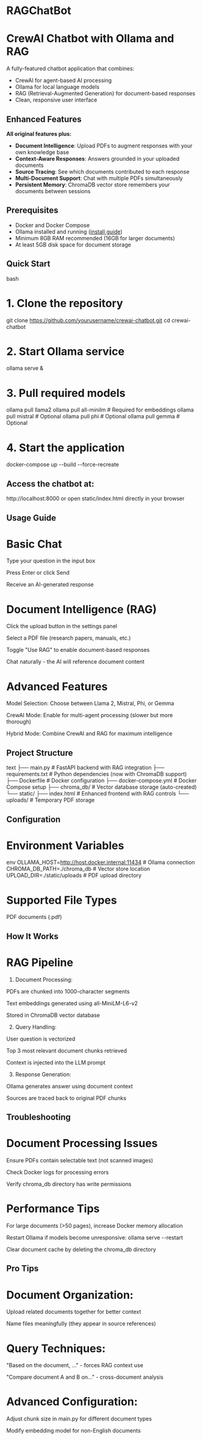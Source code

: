 # RAGChatBot
# CrewAI Chatbot with Ollama and RAG

A fully-featured chatbot application that combines:
- CrewAI for agent-based AI processing
- Ollama for local language models 
- RAG (Retrieval-Augmented Generation) for document-based responses
- Clean, responsive user interface

## Enhanced Features

**All original features plus:**
- **Document Intelligence**: Upload PDFs to augment responses with your own knowledge base
- **Context-Aware Responses**: Answers grounded in your uploaded documents
- **Source Tracing**: See which documents contributed to each response
- **Multi-Document Support**: Chat with multiple PDFs simultaneously
- **Persistent Memory**: ChromaDB vector store remembers your documents between sessions

## Prerequisites

- Docker and Docker Compose
- Ollama installed and running ([install guide](https://ollama.com/))
- Minimum 8GB RAM recommended (16GB for larger documents)
- At least 5GB disk space for document storage

## Quick Start

bash
# 1. Clone the repository
git clone https://github.com/yourusername/crewai-chatbot.git
cd crewai-chatbot

# 2. Start Ollama service
ollama serve &

# 3. Pull required models
ollama pull llama2
ollama pull all-minilm  # Required for embeddings
ollama pull mistral    # Optional
ollama pull phi        # Optional
ollama pull gemma      # Optional

# 4. Start the application
docker-compose up --build --force-recreate

## Access the chatbot at:
http://localhost:8000 or open static/index.html directly in your browser

## Usage Guide
# Basic Chat
Type your question in the input box

Press Enter or click Send

Receive an AI-generated response

# Document Intelligence (RAG)
Click the upload button in the settings panel

Select a PDF file (research papers, manuals, etc.)

Toggle "Use RAG" to enable document-based responses

Chat naturally - the AI will reference document content

# Advanced Features
Model Selection: Choose between Llama 2, Mistral, Phi, or Gemma

CrewAI Mode: Enable for multi-agent processing (slower but more thorough)

Hybrid Mode: Combine CrewAI and RAG for maximum intelligence

## Project Structure
text
├── main.py                  # FastAPI backend with RAG integration
├── requirements.txt         # Python dependencies (now with ChromaDB support)
├── Dockerfile               # Docker configuration
├── docker-compose.yml       # Docker Compose setup
├── chroma_db/               # Vector database storage (auto-created)
└── static/
    ├── index.html           # Enhanced frontend with RAG controls
    └── uploads/             # Temporary PDF storage

## Configuration
# Environment Variables
env
OLLAMA_HOST=http://host.docker.internal:11434  # Ollama connection
CHROMA_DB_PATH=./chroma_db                     # Vector store location
UPLOAD_DIR=./static/uploads                   # PDF upload directory

# Supported File Types
PDF documents (.pdf)


## How It Works
# RAG Pipeline
1. Document Processing:

PDFs are chunked into 1000-character segments

Text embeddings generated using all-MiniLM-L6-v2

Stored in ChromaDB vector database

2. Query Handling:

User question is vectorized

Top 3 most relevant document chunks retrieved

Context is injected into the LLM prompt

3. Response Generation:

Ollama generates answer using document context

Sources are traced back to original PDF chunks

## Troubleshooting
# Document Processing Issues

Ensure PDFs contain selectable text (not scanned images)

Check Docker logs for processing errors

Verify chroma_db directory has write permissions

# Performance Tips

For large documents (>50 pages), increase Docker memory allocation

Restart Ollama if models become unresponsive: ollama serve --restart

Clear document cache by deleting the chroma_db directory

## Pro Tips
# Document Organization:

Upload related documents together for better context

Name files meaningfully (they appear in source references)

# Query Techniques:

"Based on the document, ..." - forces RAG context use

"Compare document A and B on..." - cross-document analysis

# Advanced Configuration:

Adjust chunk size in main.py for different document types

Modify embedding model for non-English documents
